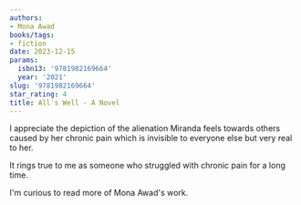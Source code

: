 ```yaml
---
authors:
- Mona Awad
books/tags:
- fiction
date: 2023-12-15
params:
  isbn13: '9781982169664'
  year: '2021'
slug: '9781982169664'
star_rating: 4
title: All's Well - A Novel
---
```


I appreciate the depiction of the alienation Miranda feels towards others caused by her chronic pain which is invisible to everyone else but very real to her.

It rings true to me as someone who struggled with chronic pain for a long time.

<!--more-->

I'm curious to read more of Mona Awad's work.
